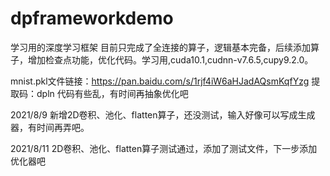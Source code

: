 # dpframeworkdemo
学习用的深度学习框架
目前只完成了全连接的算子，逻辑基本完备，后续添加算子，增加检查点功能，优化代码。学习用,cuda10.1,cudnn-v7.6.5,cupy9.2.0。

mnist.pkl文件链接：https://pan.baidu.com/s/1rjf4iW6aHJadAQsmKqfYzg 提取码：dpln
代码有些乱，有时间再抽象优化吧

2021/8/9
新增2D卷积、池化、flatten算子，还没测试，输入好像可以写成生成器，有时间再弄吧。

2021/8/11
2D卷积、池化、flatten算子测试通过，添加了测试文件，下一步添加优化器吧
